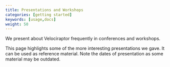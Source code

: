 ```yaml
---
title: Presentations and Workshops
categories: [getting started]
keywords: [usage,docs]
weight: 50
---
```


We present about Velociraptor frequently in conferences and workshops.

This page highlights some of the more interesting presentations we
gave. It can be used as reference material. Note the dates of
presentation as some material may be outdated.
